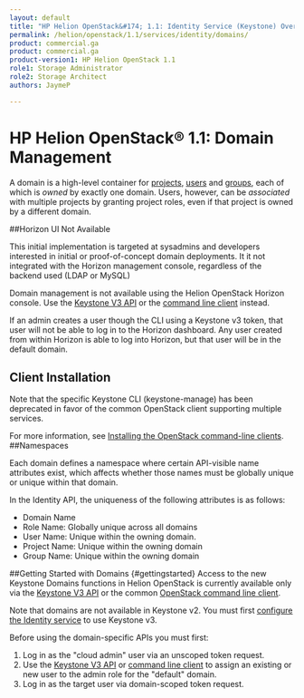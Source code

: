 ```yaml
---
layout: default
title: "HP Helion OpenStack&#174; 1.1: Identity Service (Keystone) Overview"
permalink: /helion/openstack/1.1/services/identity/domains/
product: commercial.ga
product: commercial.ga
product-version1: HP Helion OpenStack 1.1
role1: Storage Administrator
role2: Storage Architect
authors: JaymeP

---
```

<!--UNDER REVISION-->

<script>

function PageRefresh {
onLoad="window.refresh"
}

PageRefresh();

</script>

<!--
<p style="font-size: small;"> <a href="/helion/openstack/1.1/services/compute/overview/">&#9664; PREV</a> | <a href="/helion/openstack/1.1/services/overview/">&#9650; UP</a> | <a href="/helion/openstack/1.1/services/imaging/overview/"> NEXT &#9654</a> </p>
-->

# HP Helion OpenStack&#174; 1.1: Domain Management

A domain is a high-level container for [projects](/helion/community/services/identity/overview/#project), [users](/helion/community/services/identity/overview/#user) and [groups](/helion/community/services/identity/overview/#group), each of which is *owned* by exactly one domain. Users, however, can be *associated* with multiple projects by granting project roles, even if that project is owned by a different domain.

##Horizon UI Not Available

This initial implementation is targeted at sysadmins and developers interested in initial or proof-of-concept domain deployments. It it not integrated with the Horizon management console, regardless of the backend used (LDAP or MySQL)

Domain management is not available using the Helion OpenStack Horizon console. Use the [Keystone V3 API](http://developer.openstack.org/api-ref-identity-v3.html) or the [command line client](http://docs.openstack.org/developer/keystone/man/keystone-manage.html) instead. 

If an admin creates a user though the CLI using a Keystone v3 token, that user will not be able to log in to the Horizon dashboard. Any user created from within Horizon is able to log into Horizon, but that user will be in the default domain.

## Client Installation

Note that the specific Keystone CLI (keystone-manage) has been deprecated in favor of the common OpenStack client supporting multiple services.

For more information, see [Installing the OpenStack command-line clients](http://docs.openstack.org/user-guide/content/install_clients.html).
##Namespaces

Each domain defines a namespace where certain API-visible name attributes exist, which affects whether those names must be globally unique or unique within that domain. 

In the Identity API, the uniqueness of the following attributes is as follows:

* Domain Name
* Role Name: Globally unique across all domains
* User Name: Unique within the owning domain.
* Project Name: Unique within the owning domain
* Group Name: Unique within the owning domain

##Getting Started with Domains {#gettingstarted}
Access to the new Keystone Domains functions in Helion OpenStack is currently available only via the [Keystone V3 API](http://developer.openstack.org/api-ref-identity-v3.html) or the common [OpenStack command line client](http://docs.openstack.org/user-guide/content/install_clients.html). 

Note that domains are not available in Keystone v2. You must  first [configure the Identity service](/helion/openstack/1.1/services/identity/configure/) to use Keystone v3.

Before using the domain-specific APIs you must first:

1. Log in as the "cloud admin" user via an unscoped token request.
2. Use the [Keystone V3 API](http://developer.openstack.org/api-ref-identity-v3.html) or [command line client](http://docs.openstack.org/user-guide/content/install_clients.html) to assign an existing or new user to the admin role for the "default" domain.
3. Log in as the target user via domain-scoped token request.

